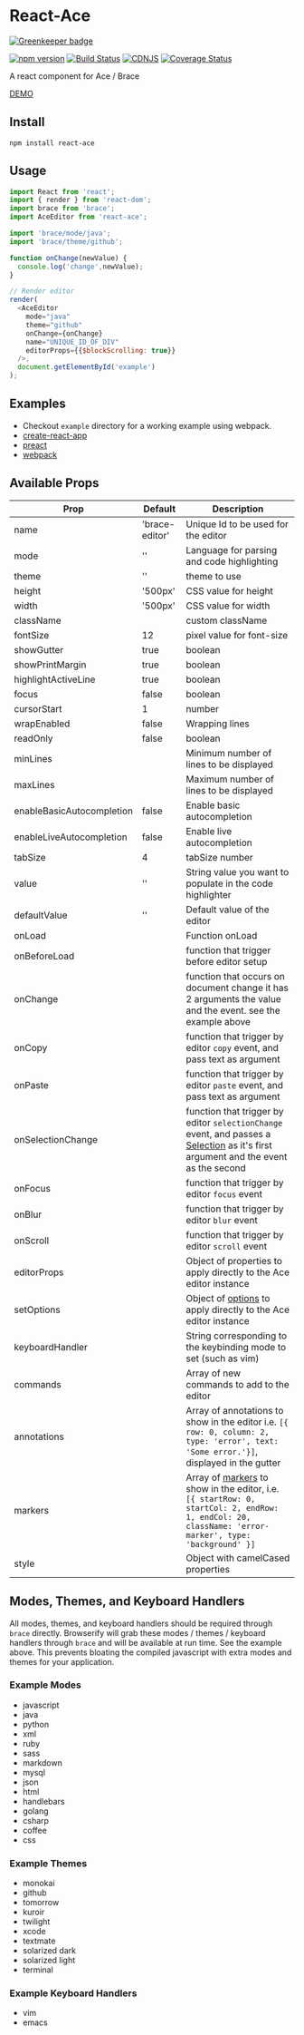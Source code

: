 # React-Ace

[![Greenkeeper badge](https://badges.greenkeeper.io/securingsincity/react-ace.svg)](https://greenkeeper.io/)

[![npm version](https://badge.fury.io/js/react-ace.svg)](http://badge.fury.io/js/react-ace)
[![Build Status](https://travis-ci.org/securingsincity/react-ace.svg)](https://travis-ci.org/securingsincity/react-ace)
[![CDNJS](https://img.shields.io/cdnjs/v/react-ace.svg)](https://cdnjs.com/libraries/react-ace)
[![Coverage Status](https://coveralls.io/repos/github/securingsincity/react-ace/badge.svg?branch=master)](https://coveralls.io/github/securingsincity/react-ace?branch=master)

A react component for Ace / Brace

[DEMO](http://securingsincity.github.io/react-ace/)

## Install

`npm install react-ace`

## Usage

```javascript
import React from 'react';
import { render } from 'react-dom';
import brace from 'brace';
import AceEditor from 'react-ace';

import 'brace/mode/java';
import 'brace/theme/github';

function onChange(newValue) {
  console.log('change',newValue);
}

// Render editor
render(
  <AceEditor
    mode="java"
    theme="github"
    onChange={onChange}
    name="UNIQUE_ID_OF_DIV"
    editorProps={{$blockScrolling: true}}
  />,
  document.getElementById('example')
);
```

## Examples

* Checkout `example` directory for a working example using webpack.
* [create-react-app](https://github.com/securingsincity/react-ace-create-react-app-example)
* [preact](https://github.com/securingsincity/react-ace-preact-example)
* [webpack](https://github.com/securingsincity/react-ace-webpack-example)


## Available Props

|Prop|Default|Description|
|-----|------|----------|
|name| 'brace-editor'| Unique Id to be used for the editor|
|mode| ''| Language for parsing and code highlighting|
|theme| ''| theme to use|
|height| '500px'| CSS value for height|
|width| '500px'| CSS value for width|
|className| | custom className|
|fontSize| 12| pixel value for font-size|
|showGutter| true| boolean|
|showPrintMargin| true| boolean|
|highlightActiveLine| true| boolean|
|focus| false| boolean|
|cursorStart| 1| number|
|wrapEnabled| false| Wrapping lines|
|readOnly| false| boolean|
|minLines| | Minimum number of lines to be displayed|
|maxLines| | Maximum number of lines to be displayed|
|enableBasicAutocompletion| false| Enable basic autocompletion|
|enableLiveAutocompletion| false| Enable live autocompletion|
|tabSize| 4| tabSize number|
|value | ''| String value you want to populate in the code highlighter|
|defaultValue | ''| Default value of the editor|
|onLoad| | Function onLoad|
|onBeforeLoad| | function that trigger before editor setup|
|onChange| | function that occurs on document change it has 2 arguments the value and the event. see the example above|
|onCopy| | function that trigger by editor `copy` event, and pass text as argument|
|onPaste| | function that trigger by editor `paste` event, and pass text as argument|
|onSelectionChange| | function that trigger by editor `selectionChange` event, and passes a [Selection](https://ace.c9.io/#nav=api&api=selection) as it's first argument and the event as the second|
|onFocus| | function that trigger by editor `focus` event|
|onBlur| | function that trigger by editor `blur` event|
|onScroll| | function that trigger by editor `scroll` event|
|editorProps| | Object of properties to apply directly to the Ace editor instance|
|setOptions| | Object of [options](https://github.com/ajaxorg/ace/wiki/Configuring-Ace) to apply directly to the Ace editor instance|
|keyboardHandler| | String corresponding to the keybinding mode to set (such as vim)|
|commands| | Array of new commands to add to the editor
|annotations| | Array of annotations to show in the editor i.e. `[{ row: 0, column: 2, type: 'error', text: 'Some error.'}]`, displayed in the gutter|
|markers| | Array of [markers](https://ace.c9.io/api/edit_session.html#EditSession.addMarker) to show in the editor, i.e. `[{ startRow: 0, startCol: 2, endRow: 1, endCol: 20, className: 'error-marker', type: 'background' }]`|
|style| | Object with camelCased properties |

## Modes, Themes, and Keyboard Handlers

All modes, themes, and keyboard handlers should be required through ```brace``` directly.  Browserify will grab these modes / themes / keyboard handlers through ```brace``` and will be available at run time.  See the example above.  This prevents bloating the compiled javascript with extra modes and themes for your application.

### Example Modes

* javascript
* java
* python
* xml
* ruby
* sass
* markdown
* mysql
* json
* html
* handlebars
* golang
* csharp
* coffee
* css

### Example Themes

* monokai
* github
* tomorrow
* kuroir
* twilight
* xcode
* textmate
* solarized dark
* solarized light
* terminal

### Example Keyboard Handlers

* vim
* emacs
